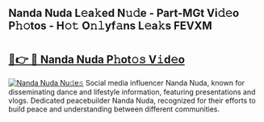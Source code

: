 ## Nanda Nuda L𝚎a𝚔ed N𝚞𝚍e - Part-MGt Vi𝚍𝚎o P𝚑𝚘tos - H𝚘𝚝 O𝚗𝚕yf𝚊ns L𝚎a𝚔s FEVXM

# <h2><a href="http://kfdj68.oniu.top/?m=Nanda+Nuda">🔗👉 🔴 Nanda Nuda P𝚑ot𝚘𝚜 V𝚒d𝚎o</a></h2>

[![Nanda Nuda Nu𝚍e𝚜](https://i.imgur.com/0qMVB7G.gif)](http://kfdj68.oniu.top/?m=Nanda+Nuda)
Social media influencer Nanda Nuda, known for disseminating dance and lifestyle information, featuring presentations and vlogs. Dedicated peacebuilder Nanda Nuda, recognized for their efforts to build peace and understanding between different communities.  
